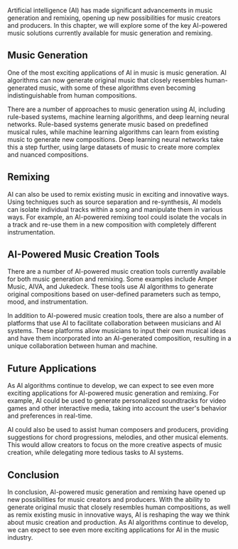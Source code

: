 
Artificial intelligence (AI) has made significant advancements in music generation and remixing, opening up new possibilities for music creators and producers. In this chapter, we will explore some of the key AI-powered music solutions currently available for music generation and remixing.

Music Generation
----------------

One of the most exciting applications of AI in music is music generation. AI algorithms can now generate original music that closely resembles human-generated music, with some of these algorithms even becoming indistinguishable from human compositions.

There are a number of approaches to music generation using AI, including rule-based systems, machine learning algorithms, and deep learning neural networks. Rule-based systems generate music based on predefined musical rules, while machine learning algorithms can learn from existing music to generate new compositions. Deep learning neural networks take this a step further, using large datasets of music to create more complex and nuanced compositions.

Remixing
--------

AI can also be used to remix existing music in exciting and innovative ways. Using techniques such as source separation and re-synthesis, AI models can isolate individual tracks within a song and manipulate them in various ways. For example, an AI-powered remixing tool could isolate the vocals in a track and re-use them in a new composition with completely different instrumentation.

AI-Powered Music Creation Tools
-------------------------------

There are a number of AI-powered music creation tools currently available for both music generation and remixing. Some examples include Amper Music, AIVA, and Jukedeck. These tools use AI algorithms to generate original compositions based on user-defined parameters such as tempo, mood, and instrumentation.

In addition to AI-powered music creation tools, there are also a number of platforms that use AI to facilitate collaboration between musicians and AI systems. These platforms allow musicians to input their own musical ideas and have them incorporated into an AI-generated composition, resulting in a unique collaboration between human and machine.

Future Applications
-------------------

As AI algorithms continue to develop, we can expect to see even more exciting applications for AI-powered music generation and remixing. For example, AI could be used to generate personalized soundtracks for video games and other interactive media, taking into account the user's behavior and preferences in real-time.

AI could also be used to assist human composers and producers, providing suggestions for chord progressions, melodies, and other musical elements. This would allow creators to focus on the more creative aspects of music creation, while delegating more tedious tasks to AI systems.

Conclusion
----------

In conclusion, AI-powered music generation and remixing have opened up new possibilities for music creators and producers. With the ability to generate original music that closely resembles human compositions, as well as remix existing music in innovative ways, AI is reshaping the way we think about music creation and production. As AI algorithms continue to develop, we can expect to see even more exciting applications for AI in the music industry.
